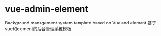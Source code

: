 # vue-admin-element
Background management system template based on Vue and element
基于vue和element的后台管理系统模板
